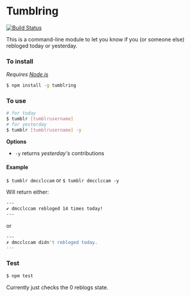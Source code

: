 # Tumblring

[![Build Status](https://travis-ci.org/dmcclccam/tumblring.svg)](https://travis-ci.org/dmcclccam/tumblring)

This is a command-line module to let you know if you (or someone else) rebloged today or yesterday.

### To install

_Requires [Node.js](http://www.nodejs.org)_

```bash
$ npm install -g tumblring
```

### To use

```bash
# for today
$ tumblr [tumblrusername]
# for yesterday
$ tumblr [tumblrusername] -y
```

**Options**
- `-y` returns _yesterday's_ contributions

#### Example

`$ tumblr dmcclccam` or `$ tumblr dmcclccam -y`

Will return either:

```Bash
---
✔︎ dmcclccam rebloged 14 times today!
---
```
or

```Bash
---
✗ dmcclccam didn't rebloged today.
---
```

### Test

```Bash
$ npm test
```

Currently just checks the 0 reblogs state.